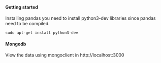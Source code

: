 #### Getting started 
Installing pandas you need to install python3-dev libraries since pandas need to be compiled. 

`sudo apt-get install python3-dev`

#### Mongodb 
View the data using mongoclient in http://localhost:3000

